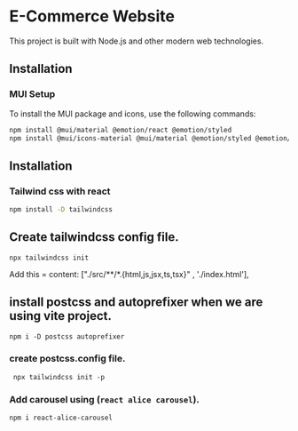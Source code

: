 # E-Commerce Website

This project is built with Node.js and other modern web technologies.

## Installation

### MUI Setup

To install the MUI package and icons, use the following commands:

```bash
npm install @mui/material @emotion/react @emotion/styled
npm install @mui/icons-material @mui/material @emotion/styled @emotion/react
```


## Installation

### Tailwind css with react 

```bash
npm install -D tailwindcss
```

## Create tailwindcss config file.

```
npx tailwindcss init
```
Add this = content: ["./src/**/*.{html,js,jsx,ts,tsx}" , './index.html'],


## install postcss and autoprefixer when we are using vite project.

```
npm i -D postcss autoprefixer
```

### create postcss.config file.
```
 npx tailwindcss init -p
 ```

### Add carousel using (`react alice carousel`).

```
npm i react-alice-carousel
```
